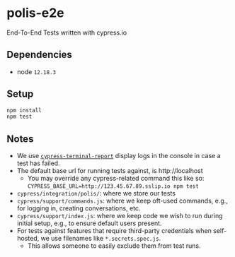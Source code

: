 # polis-e2e

End-To-End Tests written with cypress.io

## Dependencies

* node `12.18.3`

## Setup

```sh
npm install
npm test
```

## Notes

* We use [`cypress-terminal-report`](https://github.com/archfz/cypress-terminal-report) display logs in the console in case a test has failed.
* The default base url for running tests against, is http://localhost
  * You may override any cypress-related command this like so: `CYPRESS_BASE_URL=http://123.45.67.89.sslip.io npm test`
* `cypress/integration/polis/`: where we store our tests
* `cypress/support/commands.js`: where we keep oft-used commands, e.g., for logging in, creating conversations, etc.
* `cypress/support/index.js`: where we keep code we wish to run during initial setup, e.g., to ensure default users present.
* For tests against features that require third-party credentials when self-hosted, we use filenames like `*.secrets.spec.js`.
  * This allows someone to easily exclude them from test runs.

